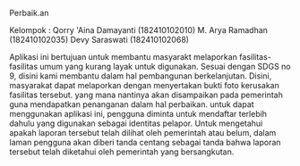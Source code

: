 Perbaik.an

Kelompok : Qorry 'Aina Damayanti (182410102010) M. Arya Ramadhan (182410102035) Devy Saraswati (182410102068)

Aplikasi ini bertujuan untuk membantu masyarakt melaporkan fasilitas-fasilitas umum yang kurang layak untuk digunakan. Sesuai dengan SDGS no 9, disini kami membantu dalam hal pembangunan berkelanjutan. Disini, masyarakat dapat melaporkan dengan menyertakan bukti foto kerusakan fasilitas tersebut. yang mana nantinya akan disampaikan pada pemerintah guna mendapatkan penanganan dalam hal perbaikan. untuk dapat menggunakan aplikasi ini, pengguna diminta untuk mendaftar terlebih dahulu yang digunakan sebagai identitas pelapor. Untuk mengetahui apakah laporan tersebut telah dilihat oleh pemerintah atau belum, dalam laman pengguna akan diberi tanda centang sebagai tanda bahwa laporan tersebut telah diketahui oleh pemerintah yang bersangkutan.
